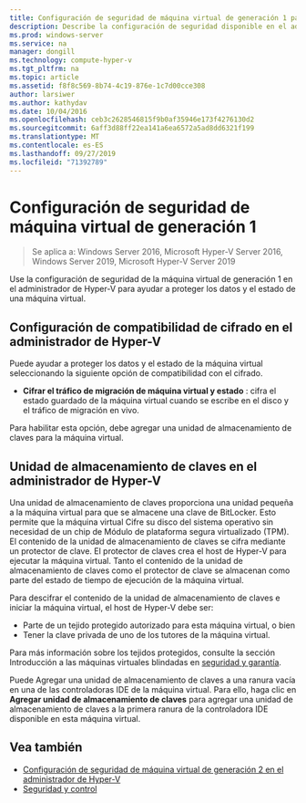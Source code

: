 ```yaml
---
title: Configuración de seguridad de máquina virtual de generación 1 para Hyper-V
description: Describe la configuración de seguridad disponible en el administrador de Hyper-V para máquinas virtuales de generación 1.
ms.prod: windows-server
ms.service: na
manager: dongill
ms.technology: compute-hyper-v
ms.tgt_pltfrm: na
ms.topic: article
ms.assetid: f8f8c569-8b74-4c19-876e-1c7d00cce308
author: larsiwer
ms.author: kathydav
ms.date: 10/04/2016
ms.openlocfilehash: ceb3c2628546815f9b0af35946e173f4276130d2
ms.sourcegitcommit: 6aff3d88ff22ea141a6ea6572a5ad8dd6321f199
ms.translationtype: MT
ms.contentlocale: es-ES
ms.lasthandoff: 09/27/2019
ms.locfileid: "71392789"
---
```

# <a name="generation-1-virtual-machine-security-settings"></a>Configuración de seguridad de máquina virtual de generación 1

>Se aplica a: Windows Server 2016, Microsoft Hyper-V Server 2016, Windows Server 2019, Microsoft Hyper-V Server 2019

Use la configuración de seguridad de la máquina virtual de generación 1 en el administrador de Hyper-V para ayudar a proteger los datos y el estado de una máquina virtual.

## <a name="encryption-support-settings-in-hyper-v-manager"></a>Configuración de compatibilidad de cifrado en el administrador de Hyper-V

Puede ayudar a proteger los datos y el estado de la máquina virtual seleccionando la siguiente opción de compatibilidad con el cifrado.

- **Cifrar el tráfico de migración de máquina virtual y estado** : cifra el estado guardado de la máquina virtual cuando se escribe en el disco y el tráfico de migración en vivo.

Para habilitar esta opción, debe agregar una unidad de almacenamiento de claves para la máquina virtual.

## <a name="key-storage-drive-in-hyper-v-manager"></a>Unidad de almacenamiento de claves en el administrador de Hyper-V

Una unidad de almacenamiento de claves proporciona una unidad pequeña a la máquina virtual para que se almacene una clave de BitLocker. Esto permite que la máquina virtual Cifre su disco del sistema operativo sin necesidad de un chip de Módulo de plataforma segura virtualizado (TPM). El contenido de la unidad de almacenamiento de claves se cifra mediante un protector de clave. El protector de claves crea el host de Hyper-V para ejecutar la máquina virtual. Tanto el contenido de la unidad de almacenamiento de claves como el protector de clave se almacenan como parte del estado de tiempo de ejecución de la máquina virtual.

Para descifrar el contenido de la unidad de almacenamiento de claves e iniciar la máquina virtual, el host de Hyper-V debe ser:

- Parte de un tejido protegido autorizado para esta máquina virtual, o bien
- Tener la clave privada de uno de los tutores de la máquina virtual.

Para más información sobre los tejidos protegidos, consulte la sección Introducción a las máquinas virtuales blindadas en [seguridad y garantía](../../../security/Security-and-Assurance.md).

Puede Agregar una unidad de almacenamiento de claves a una ranura vacía en una de las controladoras IDE de la máquina virtual. Para ello, haga clic en **Agregar unidad de almacenamiento de claves** para agregar una unidad de almacenamiento de claves a la primera ranura de la controladora IDE disponible en esta máquina virtual.

## <a name="see-also"></a>Vea también

- [Configuración de seguridad de máquina virtual de generación 2 en el administrador de Hyper-V](Generation-2-virtual-machine-security-settings-for-hyper-v.md)
- [Seguridad y control](../../../security/Security-and-Assurance.md)